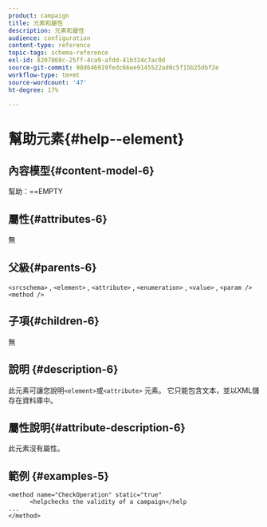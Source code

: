 ```yaml
---
product: campaign
title: 元素和屬性
description: 元素和屬性
audience: configuration
content-type: reference
topic-tags: schema-reference
exl-id: 8207868c-25ff-4ca9-afdd-41b324c7ac0d
source-git-commit: 98d646919fedc66ee9145522ad0c5f15b25dbf2e
workflow-type: tm+mt
source-wordcount: '47'
ht-degree: 17%

---
```


# 幫助元素{#help--element}

## 內容模型{#content-model-6}

幫助：==EMPTY

## 屬性{#attributes-6}

無

## 父級{#parents-6}

`<srcschema>`  ,   `<element>`   ,    `<attribute>`    ,     `<enumeration>`     ,      `<value>`      ,      `<param />`       `<method />`

## 子項{#children-6}

無

## 說明 {#description-6}

此元素可讓您說明`<element>`或`<attribute>`   元素。 它只能包含文本，並以XML儲存在資料庫中。

## 屬性說明{#attribute-description-6}

此元素沒有屬性。

## 範例 {#examples-5}

```
<method name="CheckOperation" static="true"
      <helpchecks the validity of a campaign</help
...
</method> 
```
